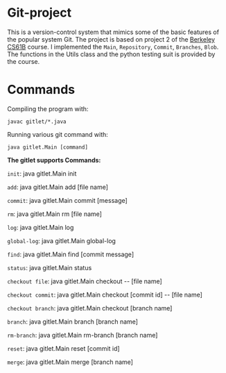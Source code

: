 # Git-project
 This is a version-control system that mimics some of the basic features of the popular system Git. The project is based on project 2 of the [Berkeley CS61B](https://sp21.datastructur.es/materials/proj/proj2/proj2) course. I implemented the `Main`, `Repository`, `Commit`, `Branches`, `Blob`. The functions in the Utils class and the python testing suit is provided by the course.
# Commands
Compiling the program with: 
```
javac gitlet/*.java  
```    
Running various git command with:
```
java gitlet.Main [command]
```
**The gitlet supports Commands:**

`init`: java gitlet.Main init 

`add`: java gitlet.Main add [file name]

`commit`: java gitlet.Main commit [message]

`rm`: java gitlet.Main rm [file name]

`log`: java gitlet.Main log

`global-log`: java gitlet.Main global-log

`find`: java gitlet.Main find [commit message]

`status`: java gitlet.Main status

`checkout file`: java gitlet.Main checkout -- [file name]

`checkout commit`: java gitlet.Main checkout [commit id] -- [file name]

`checkout branch`: java gitlet.Main checkout [branch name]

`branch`: java gitlet.Main branch [branch name]

`rm-branch`: java gitlet.Main rm-branch [branch name]

`reset`: java gitlet.Main reset [commit id]

`merge`: java gitlet.Main merge [branch name]

